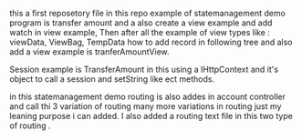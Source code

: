 this a first reposetory file in this repo example of statemanagement demo program is transfer amount and a also create a view example and add watch in view example, Then  after all the example of view types like : viewData, ViewBag, TempData how to add record in following tree and also add a view example is tranferAmountView.

Session example is TransferAmount in this using a IHttpContext and it's object to call a session and setString like ect methods.

in this statemanagement demo routing is also addes in account controller and call thi 3 variation of routing many more variations in routing just my leaning purpose i can added. I also added a routing text file in this two type of routing .

